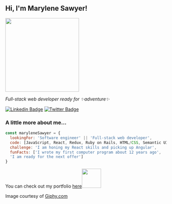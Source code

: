 <h2> Hi, I'm Marylene Sawyer!</h2>
<img src="https://media3.giphy.com/media/3oKIPnAiaMCws8nOsE/200w.webp?cid=ecf05e47au13ddn9b1v7t1kwkwcr8ilc87aj28ypj1362txd&rid=200w.webp" width="230">
<p><em>Full-stack web developer ready for ✨adventure✨</em></p>

[![Linkedin Badge](https://img.shields.io/badge/-Marylene%20Sawyer-blue?style=flat-square&logo=Linkedin&logoColor=white&link=https://www.linkedin.com/in/marylene-sawyer/)](https://www.linkedin.com/in/marylene-sawyer/)
[![Twitter Badge](https://img.shields.io/badge/-@MaryleneSawyer-1ca0f1?style=flat-square&labelColor=1ca0f1&logo=twitter&logoColor=white&link=https://twitter.com/MaryleneSawyer)](https://twitter.com/MaryleneSawyer)


### A little more about me...  

```javascript
const maryleneSawyer = {
  lookingFor: 'Software engineer' || 'Full-stack web developer',
  code: [JavaScript, React, Redux, Ruby on Rails, HTML/CSS, Semantic UI,Bootstrap, CSS, SQL, MongoDB, Python, Java],
  challenge: 'I am honing my React skills and picking up Angular',
  funFacts: ['I wrote my first computer program about 12 years ago', 
  'I am ready for the next offer']
}
```

<p>You can check out my portfolio <a href="http://www.marylene.tech/">here</a><img src="https://media.giphy.com/media/cKPse5DZaptID3YAMK/giphy.gif" width="60"></p>

Image courtesy of [Giphy.com](https://giphy.com/)
